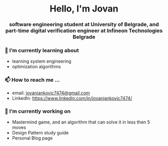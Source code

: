 <h1 align="center">Hello, I'm Jovan</h1>
<h3 align="center">software engineering student at University of Belgrade, and part-time digital verification engineer at Infineon Technologies Belgrade</h3>

###  🌱 I’m currently learning about
- learning system engineering
- optimization algorithms 

### 📫 How to reach me ...
- email: jovanjankovic7474@gmail.com
- LinkedIn: https://www.linkedin.com/in/jovanjankovic7474/


### 🔭 I’m currently working on
- Mastermind game, and an algorithm that can solve it in less then 5 moves
- Design Pattern study guide
- Personal Blog page

